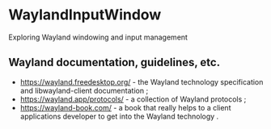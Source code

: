 # WaylandInputWindow
Exploring Wayland windowing and input management

## Wayland documentation, guidelines, etc.
* https://wayland.freedesktop.org/ - the Wayland technology specification and libwayland-client documentation ;
* https://wayland.app/protocols/ - a collection of Wayland protocols ;
* https://wayland-book.com/ - a book that really helps to a client applications developer to get into the Wayland technology .